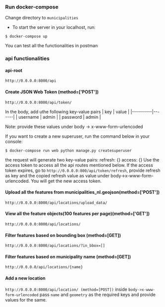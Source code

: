 ### Run docker-compose
Change directory to `municipalities`
- To start the server in your localhost, run:
```console
$ docker-compose up
```

You can test all the functionalities in postman
### api functionalities

#### api-root
```console
http://0.0.0.0:8000/api
```
#### Create JSON Web Token (method=['POST'])
`http://0.0.0.0:8000/api/token/`

In the body, add uthe following key-value pairs
| key      | value |
|----------|-------|
| username | admin |
| password | admin |

Note: provide these values under body -> x-www-form-urlencoded

If you want to create a new superuser, run the command below in your console:
```console
$ docker-compose run web python manage.py createsuperuser
```
the request will generate two key-value pairs:
refresh: {}
access: {}
Use the access token to access all the api routes mentioned below.
If the access token expires, go to `http://0.0.0.0:800/api/token/refresh`, provide refresh as key and the copied refresh value as 
value under body->x-www-form-urlencoded.
You will get the new access token.

#### Upload all the features from municipalities_nl.geojson(method=['POST'])
`http://0.0.0.0:8000/api/locations/upload_data/`

#### View all the feature objects(100 features per page)(method=['GET'])

`http://0.0.0.0:8000/api/locations/`

#### Filter features based on bounding box (method=[GET])

`http://0.0.0.0:8000/api/locations/?in_bbox=[]`

#### Filter features based on municipality name (method=[GET])

`http://0.0.0.0/api/locations/{name}`

#### Add a new location

`http://0.0.0.0:8000/api/location/ (method=[POST])`
inside `body->x-www-form-urlencoded`
pass `name` and `geometry` as the required keys and provide values for the same.
